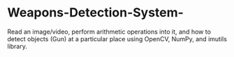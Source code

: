 # Weapons-Detection-System-
 Read an image/video, perform arithmetic operations into it, and how to detect objects (Gun) at a particular place using OpenCV, NumPy, and imutils library. 
